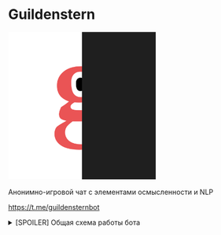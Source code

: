 # Guildenstern

[<img src="/.resource/logo.jpg" width="300">](https://t.me/guildensternbot)

Анонимно-игровой чат с элементами осмысленности и NLP

https://t.me/guildensternbot

<details> 
  <summary>[SPOILER] Общая схема работы бота  </summary>
  
  ![""](/.resource/Guildenstern.png "scheme")
</details>
